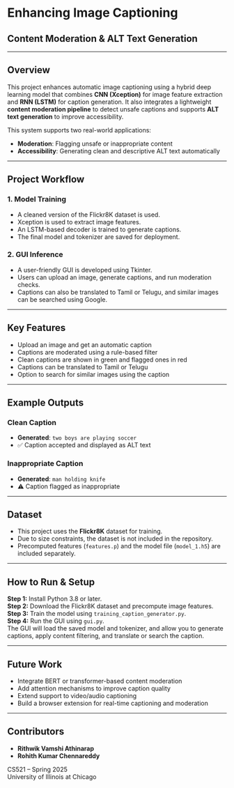 # Enhancing Image Captioning  
## Content Moderation & ALT Text Generation  

---

## Overview  

This project enhances automatic image captioning using a hybrid deep learning model that combines **CNN (Xception)** for image feature extraction and **RNN (LSTM)** for caption generation. It also integrates a lightweight **content moderation pipeline** to detect unsafe captions and supports **ALT text generation** to improve accessibility.

This system supports two real-world applications:  
- **Moderation**: Flagging unsafe or inappropriate content  
- **Accessibility**: Generating clean and descriptive ALT text automatically  

---

## Project Workflow  

### 1. Model Training  
- A cleaned version of the Flickr8K dataset is used.  
- Xception is used to extract image features.  
- An LSTM-based decoder is trained to generate captions.  
- The final model and tokenizer are saved for deployment.  

### 2. GUI Inference  
- A user-friendly GUI is developed using Tkinter.  
- Users can upload an image, generate captions, and run moderation checks.  
- Captions can also be translated to Tamil or Telugu, and similar images can be searched using Google.

---

## Key Features  

- Upload an image and get an automatic caption  
- Captions are moderated using a rule-based filter  
- Clean captions are shown in green and flagged ones in red  
- Captions can be translated to Tamil or Telugu  
- Option to search for similar images using the caption  

---

## Example Outputs  

### Clean Caption  
- **Generated**: `two boys are playing soccer`  
- ✅ Caption accepted and displayed as ALT text  

### Inappropriate Caption  
- **Generated**: `man holding knife`  
- ⚠️ Caption flagged as inappropriate  

---

## Dataset  

- This project uses the **Flickr8K** dataset for training.  
- Due to size constraints, the dataset is not included in the repository.  
- Precomputed features (`features.p`) and the model file (`model_1.h5`) are included separately.

---

## How to Run & Setup  

**Step 1:** Install Python 3.8 or later.  
**Step 2:** Download the Flickr8K dataset and precompute image features.  
**Step 3:** Train the model using `training_caption_generator.py`.  
**Step 4:** Run the GUI using `gui.py`.  
The GUI will load the saved model and tokenizer, and allow you to generate captions, apply content filtering, and translate or search the caption.

---

## Future Work  

- Integrate BERT or transformer-based content moderation  
- Add attention mechanisms to improve caption quality  
- Extend support to video/audio captioning  
- Build a browser extension for real-time captioning and moderation  

---

## Contributors  

- **Rithwik Vamshi Athinarap**  
- **Rohith Kumar Chennareddy**  

CS521 – Spring 2025  
University of Illinois at Chicago  
